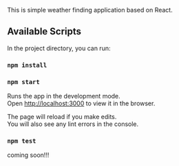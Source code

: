 This is simple weather finding application based on React.

## Available Scripts

In the project directory, you can run:

### `npm install`
### `npm start`

Runs the app in the development mode.<br>
Open [http://localhost:3000](http://localhost:3000) to view it in the browser.

The page will reload if you make edits.<br>
You will also see any lint errors in the console.

### `npm test`

coming soon!!!